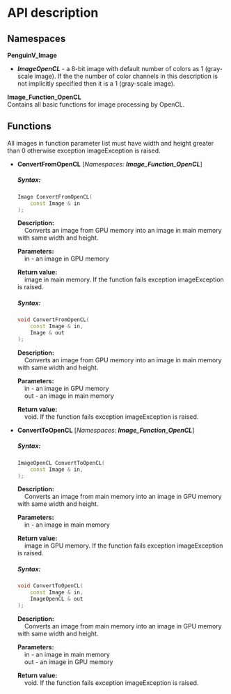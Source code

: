 # API description

## Namespaces
**PenguinV_Image**    
- ***ImageOpenCL*** - a 8-bit image with default number of colors as 1 (gray-scale image). If the the number of color channels in this description is not implicitly specified then it is a 1 (gray-scale image).    

**Image_Function_OpenCL**    
Contains all basic functions for image processing by OpenCL.    

## Functions

All images in function parameter list must have width and height greater than 0 otherwise exception imageException is raised.

- **ConvertFromOpenCL** [_Namespaces: **Image_Function_OpenCL**_]

	##### Syntax:
	```cpp
	Image ConvertFromOpenCL(
		const Image & in
	);
	```
	**Description:**    
	&nbsp;&nbsp;&nbsp;&nbsp;Converts an image from GPU memory into an image in main memory with same width and height.
	
	**Parameters:**    
	&nbsp;&nbsp;&nbsp;&nbsp;in - an image in GPU memory        
	
	**Return value:**    
	&nbsp;&nbsp;&nbsp;&nbsp;image in main memory. If the function fails exception imageException is raised.
		
	##### Syntax:
	```cpp
	void ConvertFromOpenCL(
		const Image & in,
		Image & out
	);
	```
	**Description:**    
	&nbsp;&nbsp;&nbsp;&nbsp;Converts an image from GPU memory into an image in main memory with same width and height.
	
	**Parameters:**    
	&nbsp;&nbsp;&nbsp;&nbsp;in - an image in GPU memory     
	&nbsp;&nbsp;&nbsp;&nbsp;out - an image in main memory    
	
	**Return value:**    
	&nbsp;&nbsp;&nbsp;&nbsp;void. If the function fails exception imageException is raised.
	
- **ConvertToOpenCL** [_Namespaces: **Image_Function_OpenCL**_]

	##### Syntax:
	```cpp
	ImageOpenCL ConvertToOpenCL(
		const Image & in,
	);
	```
	**Description:**    
	&nbsp;&nbsp;&nbsp;&nbsp;Converts an image from main memory into an image in GPU memory with same width and height.
	
	**Parameters:**    
	&nbsp;&nbsp;&nbsp;&nbsp;in - an image in main memory      
	
	**Return value:**    
	&nbsp;&nbsp;&nbsp;&nbsp;image in GPU memory. If the function fails exception imageException is raised.
		
	##### Syntax:
	```cpp
	void ConvertToOpenCL(
		const Image & in,
		ImageOpenCL & out
	);
	```
	**Description:**    
	&nbsp;&nbsp;&nbsp;&nbsp;Converts an image from main memory into an image in GPU memory with same width and height.
	
	**Parameters:**    
	&nbsp;&nbsp;&nbsp;&nbsp;in - an image in main memory     
	&nbsp;&nbsp;&nbsp;&nbsp;out - an image in GPU memory    
	
	**Return value:**    
	&nbsp;&nbsp;&nbsp;&nbsp;void. If the function fails exception imageException is raised.
